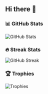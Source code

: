 ## Hi there 👋

### 📊 GitHub Stats
![GitHub Stats](https://github-readme-stats.vercel.app/api?username=MANSOOBKHAN&show_icons=true&theme=radical)

### 🔥 Streak Stats
![GitHub Streak](https://github-readme-streak-stats.herokuapp.com/?user=MANSOOBKHAN&theme=radical)

### 🏆 Trophies
![Trophies](https://github-profile-trophy.vercel.app/?username=MANSOOBKHAN&theme=monokai)
